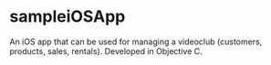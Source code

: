 # sampleiOSApp

An iOS app that can be used for managing a videoclub (customers, products, sales, rentals).
Developed in Objective C.
